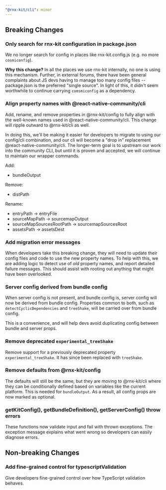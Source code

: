 ```yaml
---
"@rnx-kit/cli": minor
---
```


## Breaking Changes

### Only search for rnx-kit configuration in package.json

We no longer search for config in places like rnx-kit.config.js (e.g. no more
`cosmiconfig`).

**Why this change?** In all the places we use rnx-kit internally, no one is
using this mechanism. Further, in external forums, there have been general
complaints about JS devs having to manage too many config files -- package.json
is the preferred "single source". In light of this, it didn't seem worthwhile to
continue carrying `comsmiconfig` as a dependency.

### Align property names with @react-native-community/cli

Add, rename, and remove properties in @rnx-kit/config to fully align with the
well-known names used in @react-native-community/cli. This change will ripple
outward to @rnx-kit/cli as well.

In doing this, we'll be making it easier for developers to migrate to using our
config/cli combination, and our cli will become a "drop in" replacement
@react-native-community/cli. The longer-term goal is to upstream our work into
the community CLI, but until it is proven and accepted, we will continue to
maintain our wrapper commands.

Add:

- bundleOutput

Remove:

- distPath

Rename:

- entryPath -> entryFile
- sourceMapPath -> sourcemapOutput
- sourceMapSourcesRootPath -> sourcemapSourcesRoot
- assetsPath -> assetsDest

### Add migration error messages

When developers take this breaking change, they will need to update their config
files and code to use the new property names. To help with this, we are adding
logic to detect use of _old_ property names, and report detailed failure
messages. This should assist with rooting out anything that might have been
overlooked.

### Server config derived from bundle config

When server config is not present, and bundle config is, server config will now
be derived from bundle config. Properties common to both, such as
`detectCyclicDependencies` and `treeShake`, will be carried over from bundle
config.

This is a convenience, and will help devs avoid duplicating config between
bundle and server props.

### Remove deprecated `experimental_treeShake`

Remove support for a previously deprecated property `experimental_treeShake`. It
has since been replaced with `treeShake`.

### Remove defaults from @rnx-kit/config

The defaults will still be the same, but they are moving to @rnx-kit/cli where
they can be conditionally defined based on variables like the current platform.
This is needed for `bundleOutput`. As a result, all config props are now marked
as optional.

### getKitConfig(), getBundleDefinition(), getServerConfig() throw errors

These functions now validate input and fail with thrown exceptions. The
exception message explains what went wrong so developers can easily diagnose
errors.

## Non-breaking Changes

### Add fine-grained control for typescriptValidation

Give developers fine-grained control over how TypeScript validation behaves.
